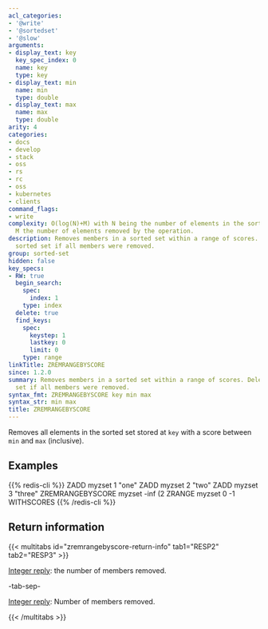 ```yaml
---
acl_categories:
- '@write'
- '@sortedset'
- '@slow'
arguments:
- display_text: key
  key_spec_index: 0
  name: key
  type: key
- display_text: min
  name: min
  type: double
- display_text: max
  name: max
  type: double
arity: 4
categories:
- docs
- develop
- stack
- oss
- rs
- rc
- oss
- kubernetes
- clients
command_flags:
- write
complexity: O(log(N)+M) with N being the number of elements in the sorted set and
  M the number of elements removed by the operation.
description: Removes members in a sorted set within a range of scores. Deletes the
  sorted set if all members were removed.
group: sorted-set
hidden: false
key_specs:
- RW: true
  begin_search:
    spec:
      index: 1
    type: index
  delete: true
  find_keys:
    spec:
      keystep: 1
      lastkey: 0
      limit: 0
    type: range
linkTitle: ZREMRANGEBYSCORE
since: 1.2.0
summary: Removes members in a sorted set within a range of scores. Deletes the sorted
  set if all members were removed.
syntax_fmt: ZREMRANGEBYSCORE key min max
syntax_str: min max
title: ZREMRANGEBYSCORE
---
```

Removes all elements in the sorted set stored at `key` with a score between
`min` and `max` (inclusive).

## Examples

{{% redis-cli %}}
ZADD myzset 1 "one"
ZADD myzset 2 "two"
ZADD myzset 3 "three"
ZREMRANGEBYSCORE myzset -inf (2
ZRANGE myzset 0 -1 WITHSCORES
{{% /redis-cli %}}

## Return information

{{< multitabs id="zremrangebyscore-return-info" 
    tab1="RESP2" 
    tab2="RESP3" >}}

[Integer reply](../../develop/reference/protocol-spec#integers): the number of members removed.

-tab-sep-

[Integer reply](../../develop/reference/protocol-spec#integers): Number of members removed.

{{< /multitabs >}}

